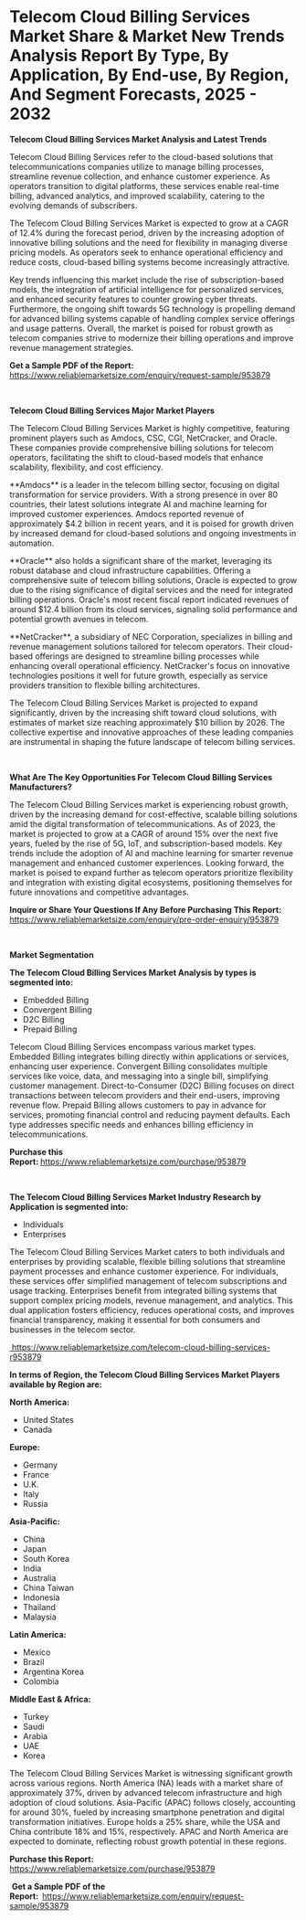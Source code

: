 <p><h1>Telecom Cloud Billing Services Market Share & Market New Trends Analysis Report By Type, By Application, By End-use, By Region, And Segment Forecasts, 2025 - 2032</h1></p><p><strong>Telecom Cloud Billing Services Market Analysis and Latest Trends</strong></p>
<p><p>Telecom Cloud Billing Services refer to the cloud-based solutions that telecommunications companies utilize to manage billing processes, streamline revenue collection, and enhance customer experience. As operators transition to digital platforms, these services enable real-time billing, advanced analytics, and improved scalability, catering to the evolving demands of subscribers.</p><p>The Telecom Cloud Billing Services Market is expected to grow at a CAGR of 12.4% during the forecast period, driven by the increasing adoption of innovative billing solutions and the need for flexibility in managing diverse pricing models. As operators seek to enhance operational efficiency and reduce costs, cloud-based billing systems become increasingly attractive. </p><p>Key trends influencing this market include the rise of subscription-based models, the integration of artificial intelligence for personalized services, and enhanced security features to counter growing cyber threats. Furthermore, the ongoing shift towards 5G technology is propelling demand for advanced billing systems capable of handling complex service offerings and usage patterns. Overall, the market is poised for robust growth as telecom companies strive to modernize their billing operations and improve revenue management strategies.</p></p>
<p><strong>Get a Sample PDF of the Report:&nbsp;</strong> <a href="https://www.reliablemarketsize.com/enquiry/request-sample/953879?utm_campaign=3054&utm_medium=2&utm_source=Github&utm_content=ia&utm_term=18042025&utm_id=telecom-cloud-billing-services">https://www.reliablemarketsize.com/enquiry/request-sample/953879</a></p>
<p>&nbsp;</p>
<p><strong>Telecom Cloud Billing Services Major Market Players</strong></p>
<p><p>The Telecom Cloud Billing Services Market is highly competitive, featuring prominent players such as Amdocs, CSC, CGI, NetCracker, and Oracle. These companies provide comprehensive billing solutions for telecom operators, facilitating the shift to cloud-based models that enhance scalability, flexibility, and cost efficiency.</p><p>**Amdocs** is a leader in the telecom billing sector, focusing on digital transformation for service providers. With a strong presence in over 80 countries, their latest solutions integrate AI and machine learning for improved customer experiences. Amdocs reported revenue of approximately $4.2 billion in recent years, and it is poised for growth driven by increased demand for cloud-based solutions and ongoing investments in automation.</p><p>**Oracle** also holds a significant share of the market, leveraging its robust database and cloud infrastructure capabilities. Offering a comprehensive suite of telecom billing solutions, Oracle is expected to grow due to the rising significance of digital services and the need for integrated billing operations. Oracle's most recent fiscal report indicated revenues of around $12.4 billion from its cloud services, signaling solid performance and potential growth avenues in telecom.</p><p>**NetCracker**, a subsidiary of NEC Corporation, specializes in billing and revenue management solutions tailored for telecom operators. Their cloud-based offerings are designed to streamline billing processes while enhancing overall operational efficiency. NetCracker's focus on innovative technologies positions it well for future growth, especially as service providers transition to flexible billing architectures.</p><p>The Telecom Cloud Billing Services Market is projected to expand significantly, driven by the increasing shift toward cloud solutions, with estimates of market size reaching approximately $10 billion by 2026. The collective expertise and innovative approaches of these leading companies are instrumental in shaping the future landscape of telecom billing services.</p></p>
<p>&nbsp;</p>
<p><strong>What Are The Key Opportunities For Telecom Cloud Billing Services Manufacturers?</strong></p>
<p><p>The Telecom Cloud Billing Services market is experiencing robust growth, driven by the increasing demand for cost-effective, scalable billing solutions amid the digital transformation of telecommunications. As of 2023, the market is projected to grow at a CAGR of around 15% over the next five years, fueled by the rise of 5G, IoT, and subscription-based models. Key trends include the adoption of AI and machine learning for smarter revenue management and enhanced customer experiences. Looking forward, the market is poised to expand further as telecom operators prioritize flexibility and integration with existing digital ecosystems, positioning themselves for future innovations and competitive advantages.</p></p>
<p><strong>Inquire or Share Your Questions If Any Before Purchasing This Report:</strong> <a href="https://www.reliablemarketsize.com/enquiry/pre-order-enquiry/953879?utm_campaign=3054&utm_medium=2&utm_source=Github&utm_content=ia&utm_term=18042025&utm_id=telecom-cloud-billing-services">https://www.reliablemarketsize.com/enquiry/pre-order-enquiry/953879</a></p>
<p>&nbsp;</p>
<p><strong>Market Segmentation</strong></p>
<p><strong>The Telecom Cloud Billing Services Market Analysis by types is segmented into:</strong></p>
<p><ul><li>Embedded Billing</li><li>Convergent Billing</li><li>D2C Billing</li><li>Prepaid Billing</li></ul></p>
<p><p>Telecom Cloud Billing Services encompass various market types. Embedded Billing integrates billing directly within applications or services, enhancing user experience. Convergent Billing consolidates multiple services like voice, data, and messaging into a single bill, simplifying customer management. Direct-to-Consumer (D2C) Billing focuses on direct transactions between telecom providers and their end-users, improving revenue flow. Prepaid Billing allows customers to pay in advance for services, promoting financial control and reducing payment defaults. Each type addresses specific needs and enhances billing efficiency in telecommunications.</p></p>
<p><strong>Purchase this Report:&nbsp;</strong><a href="https://www.reliablemarketsize.com/purchase/953879?utm_campaign=3054&utm_medium=2&utm_source=Github&utm_content=ia&utm_term=18042025&utm_id=telecom-cloud-billing-services">https://www.reliablemarketsize.com/purchase/953879</a></p>
<p>&nbsp;</p>
<p><strong>The Telecom Cloud Billing Services Market Industry Research by Application is segmented into:</strong></p>
<p><ul><li>Individuals</li><li>Enterprises</li></ul></p>
<p><p>The Telecom Cloud Billing Services Market caters to both individuals and enterprises by providing scalable, flexible billing solutions that streamline payment processes and enhance customer experience. For individuals, these services offer simplified management of telecom subscriptions and usage tracking. Enterprises benefit from integrated billing systems that support complex pricing models, revenue management, and analytics. This dual application fosters efficiency, reduces operational costs, and improves financial transparency, making it essential for both consumers and businesses in the telecom sector.</p></p>
<p><a href="https://www.reliablemarketsize.com/telecom-cloud-billing-services-r953879?utm_campaign=3054&utm_medium=2&utm_source=Github&utm_content=ia&utm_term=18042025&utm_id=telecom-cloud-billing-services">&nbsp;https://www.reliablemarketsize.com/telecom-cloud-billing-services-r953879</a></p>
<p><strong>In terms of Region, the Telecom Cloud Billing Services Market Players available by Region are:</strong></p>
<p>
    <p> <strong> North America: </strong>
        <ul>
            <li>United States</li>
            <li>Canada</li>
        </ul>
        </p> 
    <p> <strong> Europe: </strong>
        <ul>
            <li>Germany</li>
            <li>France</li>
            <li>U.K.</li>
            <li>Italy</li>
            <li>Russia</li>
        </ul>
        </p> 
    <p> <strong> Asia-Pacific: </strong>
        <ul>
            <li>China</li>
            <li>Japan</li>
            <li>South Korea</li>
            <li>India</li>
            <li>Australia</li>
            <li>China Taiwan</li>
            <li>Indonesia</li>
            <li>Thailand</li>
            <li>Malaysia</li>
        </ul>
        </p> 
    <p> <strong> Latin America: </strong>
        <ul>
            <li>Mexico</li>
            <li>Brazil</li>
            <li>Argentina Korea</li>
            <li>Colombia</li>
        </ul>
        </p> 
    <p> <strong> Middle East & Africa: </strong>
        <ul>
            <li>Turkey</li>
            <li>Saudi</li>
            <li>Arabia</li>
            <li>UAE</li>
            <li>Korea</li>
        </ul>
    </p>
    </p>
<p><p>The Telecom Cloud Billing Services Market is witnessing significant growth across various regions. North America (NA) leads with a market share of approximately 37%, driven by advanced telecom infrastructure and high adoption of cloud solutions. Asia-Pacific (APAC) follows closely, accounting for around 30%, fueled by increasing smartphone penetration and digital transformation initiatives. Europe holds a 25% share, while the USA and China contribute 18% and 15%, respectively. APAC and North America are expected to dominate, reflecting robust growth potential in these regions.</p></p>
<p><strong>Purchase this Report: </strong><a href="https://www.reliablemarketsize.com/purchase/953879?utm_campaign=3054&utm_medium=2&utm_source=Github&utm_content=ia&utm_term=18042025&utm_id=telecom-cloud-billing-services">https://www.reliablemarketsize.com/purchase/953879</a></p>
<p>&nbsp;<strong>Get a Sample PDF of the Report:&nbsp;&nbsp;</strong><a href="https://www.reliablemarketsize.com/enquiry/request-sample/953879?utm_campaign=3054&utm_medium=2&utm_source=Github&utm_content=ia&utm_term=18042025&utm_id=telecom-cloud-billing-services">https://www.reliablemarketsize.com/enquiry/request-sample/953879</a></p>
<p><strong></strong></p>
<p><p></p><p></p><p></p></p>